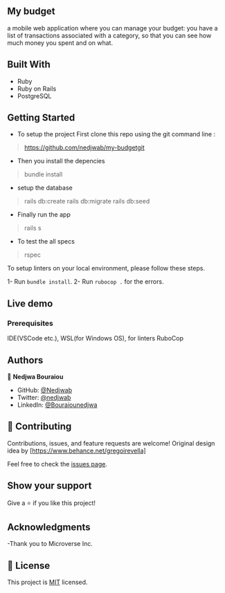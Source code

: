 ## My budget
 a mobile web application where you can manage your budget: you have a list of transactions associated with a category, so that you can see how much money you spent and on what.
>

## Built With

- Ruby
- Ruby on Rails
-  PostgreSQL

## Getting Started
- To setup the project First clone this repo using the git command line  :
> https://github.com/nedjwab/my-budgetgit
- Then you install the depencies
> bundle install
- setup the database
> rails db:create
> rails db:migrate
> rails db:seed
- Finally run the app
> rails s
- To test the all specs
> rspec

To setup linters on your local environment, please follow these steps.

1- Run `bundle install`.
2- Run `rubocop .` for the errors.

## Live demo

### Prerequisites

IDE(VSCode etc.), WSL(for Windows OS), for linters RuboCop

## Authors

👤 **Nedjwa Bouraiou**

- GitHub: [@Nedjwab](https://github.com/nedjwab)
- Twitter: [@nedjwab](https://twitter.com/ned_jwa)
- LinkedIn: [@Bouraiounedjwa](https://www.linkedin.com/feed/)


## 🤝 Contributing

Contributions, issues, and feature requests are welcome!
Original design idea by  [https://www.behance.net/gregoirevella]

Feel free to check the [issues page](../../issues/).

## Show your support

Give a ⭐️ if you like this project!

## Acknowledgments

-Thank you to Microverse Inc.

## 📝 License

This project is [MIT](./LICENSE.md) licensed.
